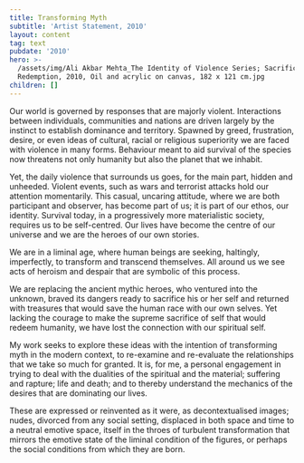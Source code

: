 ```yaml
---
title: Transforming Myth
subtitle: 'Artist Statement, 2010'
layout: content
tag: text
pubdate: '2010'
hero: >-
  /assets/img/Ali Akbar Mehta_The Identity of Violence Series; Sacrifice and
  Redemption, 2010, Oil and acrylic on canvas, 182 x 121 cm.jpg
children: []
---
```

Our world is governed by responses that are majorly violent. Interactions between individuals, communities and nations are driven largely by the instinct to establish dominance and territory. Spawned by greed, frustration, desire, or even ideas of cultural, racial or religious superiority we are faced with violence in many forms. Behaviour meant to aid survival of the species now threatens not only humanity but also the planet that we inhabit.

Yet, the daily violence that surrounds us goes, for the main part, hidden and unheeded. Violent events, such as wars and terrorist attacks hold our attention momentarily. This casual, uncaring attitude, where we are both participant and observer, has become part of us; it is part of our ethos, our identity. Survival today, in a progressively more materialistic society, requires us to be self-centred. Our lives have become the centre of our universe and we are the heroes of our own stories.

We are in a liminal age, where human beings are seeking, haltingly, imperfectly, to transform and transcend themselves. All around us we see acts of heroism and despair that are symbolic of this process.

We are replacing the ancient mythic heroes, who ventured into the unknown, braved its dangers ready to sacrifice his or her self and returned with treasures that would save the human race with our own selves. Yet lacking the courage to make the supreme sacrifice of self that would redeem humanity, we have lost the connection with our spiritual self.

My work seeks to explore these ideas with the intention of transforming myth in the modern context, to re-examine and re-evaluate the relationships that we take so much for granted. It is, for me, a personal engagement in trying to deal with the dualities of the spiritual and the material; suffering and rapture; life and death; and to thereby understand the mechanics of the desires that are dominating our lives.

These are expressed or reinvented as it were, as decontextualised images; nudes, divorced from any social setting, displaced in both space and time to a neutral emotive space, itself in the throes of turbulent transformation that mirrors the emotive state of the liminal condition of the figures, or perhaps the social conditions from which they are born.
